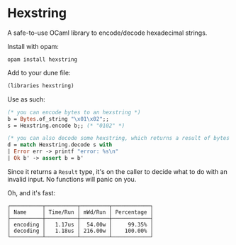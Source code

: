 # Hexstring

A safe-to-use OCaml library to encode/decode hexadecimal strings.

Install with opam:

```console
opam install hexstring
```

Add to your dune file:

```lisp
(libraries hexstring)
```

Use as such:

```ocaml
(* you can encode bytes to an hexstring *)
b = Bytes.of_string "\x01\x02";;
s = Hexstring.encode b;; (* "0102" *)

(* you can also decode some hexstring, which returns a result of bytes *)
d = match Hexstring.decode s with
| Error err -> printf "error: %s\n"
| Ok b' -> assert b = b'
```

Since it returns a `Result` type, it's on the caller to decide what to do with an invalid input. No functions will panic on you.

Oh, and it's fast:

```
┌──────────┬──────────┬─────────┬────────────┐
│ Name     │ Time/Run │ mWd/Run │ Percentage │
├──────────┼──────────┼─────────┼────────────┤
│ encoding │   1.17us │  54.00w │     99.35% │
│ decoding │   1.18us │ 216.00w │    100.00% │
└──────────┴──────────┴─────────┴────────────┘
```
